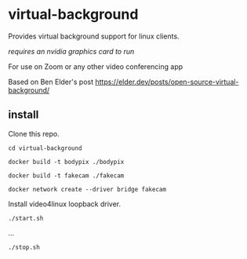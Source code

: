 # virtual-background

Provides virtual background support for linux clients. 

*requires an nvidia graphics card to run*

For use on Zoom or any other video conferencing app


Based on Ben Elder's post https://elder.dev/posts/open-source-virtual-background/

## install
Clone this repo.

`cd virtual-background`

`docker build -t bodypix ./bodypix`

`docker build -t fakecam ./fakecam`

`docker network create --driver bridge fakecam`

Install video4linux loopback driver.

`./start.sh`

...

`./stop.sh`
